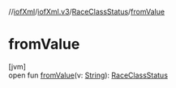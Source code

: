 //[iofXml](../../../index.md)/[iofXml.v3](../index.md)/[RaceClassStatus](index.md)/[fromValue](from-value.md)

# fromValue

[jvm]\
open fun [fromValue](from-value.md)(v: [String](https://docs.oracle.com/javase/8/docs/api/java/lang/String.html)): [RaceClassStatus](index.md)
